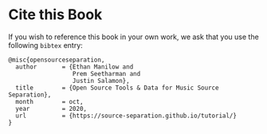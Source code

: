 # Cite this Book

If you wish to reference this book in your own work, we ask that you 
use the following `bibtex` entry:

```
@misc{opensourceseparation,
  author       = {Ethan Manilow and
                  Prem Seetharman and
                  Justin Salamon},
  title        = {Open Source Tools & Data for Music Source Separation},
  month        = oct,
  year         = 2020,
  url          = {https://source-separation.github.io/tutorial/}
}
```